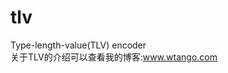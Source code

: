# tlv
Type-length-value(TLV) encoder <br/>
关于TLV的介绍可以查看我的博客:<a href="http://www.wtango.com/tlv%E7%BC%96%E7%A0%81%E9%80%9A%E4%BF%A1%E5%8D%8F%E8%AE%AE%E8%AE%BE%E8%AE%A1/">www.wtango.com</a>
